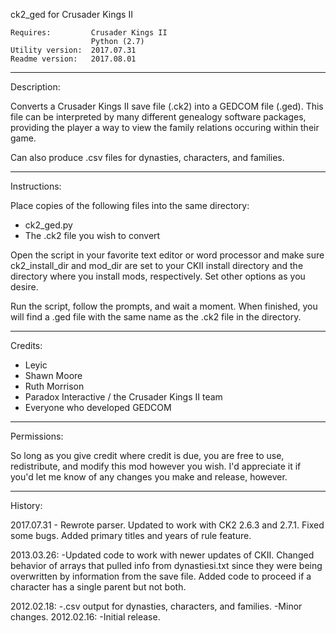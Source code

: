 ck2\_ged for Crusader Kings II    

    Requires:         Crusader Kings II    
                      Python (2.7)    
    Utility version:  2017.07.31    
    Readme version:   2017.08.01    

----------------------------------------------------------------------
Description:

Converts a Crusader Kings II save file (.ck2) into a GEDCOM file
(.ged). This file can be interpreted by many different genealogy
software packages, providing the player a way to view the family
relations occuring within their game.

Can also produce .csv files for dynasties, characters, and families.

----------------------------------------------------------------------
Instructions:

Place copies of the following files into the same directory:
  - ck2\_ged.py
  - The .ck2 file you wish to convert

Open the script in your favorite text editor or word processor and make 
sure ck2\_install\_dir and mod\_dir are set to your CKII install directory 
and the directory where you install mods, respectively.  Set other 
options as you desire.

Run the script, follow the prompts, and wait a moment. When finished,
you will find a .ged file with the same name as the .ck2 file in the
directory.

----------------------------------------------------------------------
Credits:

- Leyic
- Shawn Moore
- Ruth Morrison
- Paradox Interactive / the Crusader Kings II team
- Everyone who developed GEDCOM

----------------------------------------------------------------------
Permissions:

So long as you give credit where credit is due, you are free to use,
redistribute, and modify this mod however you wish. I'd appreciate it
if you'd let me know of any changes you make and release, however.

----------------------------------------------------------------------
History:

2017.07.31 - Rewrote parser.  Updated to work with CK2 2.6.3 and 2.7.1.  Fixed some bugs.  Added primary titles and years of rule feature.

2013.03.26: -Updated code to work with newer updates of CKII. Changed behavior
of arrays that pulled info from dynastiesi.txt since they were being overwritten by information from the save file. Added code to proceed if a character has a single parent but not both.

2012.02.18: -.csv output for dynasties, characters, and families.
            -Minor changes.
2012.02.16: -Initial release.
